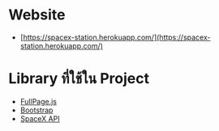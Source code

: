 # Website
- [https://spacex-station.herokuapp.com/](https://spacex-station.herokuapp.com/)


# Library ที่ใช้ใน Project
- [FullPage.js](https://alvarotrigo.com/fullPage/)
- [Bootstrap](https://getbootstrap.com/)
- [SpaceX API](https://docs.spacexdata.com/)
